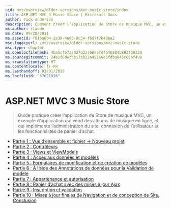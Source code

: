 ```yaml
---
uid: mvc/overview/older-versions/mvc-music-store/index
title: ASP.NET MVC 3 Music Store | Microsoft Docs
author: rick-anderson
description: Comment créer l’application de Store de musique MVC, un exemple d’application qui vend des albums de musique en ligne, et qui implémente l’administration de site, connexion de l’utilisateur, un...
ms.author: riande
ms.date: 09/28/2011
ms.assetid: f016a6b4-2a38-4e83-8c34-f6d7f2b49ba2
msc.legacyurl: /mvc/overview/older-versions/mvc-music-store
msc.type: chapter
ms.openlocfilehash: 4ba5cfb737027d337606afdfb4b804b883fb9238
ms.sourcegitcommit: 24b1f6decbb17bb22a45166e5fdb0845c65af498
ms.translationtype: MT
ms.contentlocale: fr-FR
ms.lasthandoff: 03/01/2019
ms.locfileid: "57021916"
---
```

<a name="aspnet-mvc-3-music-store"></a>ASP.NET MVC 3 Music Store
====================
> Guide pratique créer l’application de Store de musique MVC, un exemple d’application qui vend des albums de musique en ligne, et qui implémente l’administration du site, connexion de l’utilisateur et les fonctionnalités de panier d’achat.


- [Partie 1 : Vue d’ensemble et fichier -> Nouveau projet](mvc-music-store-part-1.md)
- [Partie 2 : Contrôleurs](mvc-music-store-part-2.md)
- [Partie 3 : Views et ViewModels](mvc-music-store-part-3.md)
- [Partie 4 : Accès aux données et modèles](mvc-music-store-part-4.md)
- [Partie 5 : Formulaires de modification et de création de modèles](mvc-music-store-part-5.md)
- [Partie 6 : À l’aide des Annotations de données pour la Validation de modèle](mvc-music-store-part-6.md)
- [Partie 7 : Appartenance et autorisation](mvc-music-store-part-7.md)
- [Partie 8 : Panier d’achat avec des mises à jour Ajax](mvc-music-store-part-8.md)
- [Partie 9 : Inscription et validation](mvc-music-store-part-9.md)
- [Partie 10 : Mises à jour finales de Navigation et de conception de Site, Conclusion](mvc-music-store-part-10.md)
